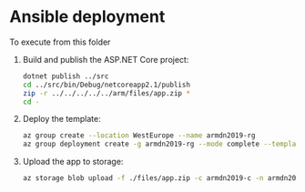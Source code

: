 # Ansible deployment

To execute from this folder

1. Build and publish the ASP.NET Core project:

    ```bash
    dotnet publish ../src
    cd ../src/bin/Debug/netcoreapp2.1/publish
    zip -r ../../../../../arm/files/app.zip *
    cd -
    ```

1. Deploy the template:

    ```bash
    az group create --location WestEurope --name armdn2019-rg
    az group deployment create -g armdn2019-rg --mode complete --template-file azuredeploy.json --parameters sqlUsername=XXX sqlPassword=XXXX
    ```

1. Upload the app to storage:

    ```bash
    az storage blob upload -f ./files/app.zip -c armdn2019-c -n armdn2019-b --account-name armdn2019sa
    ```
